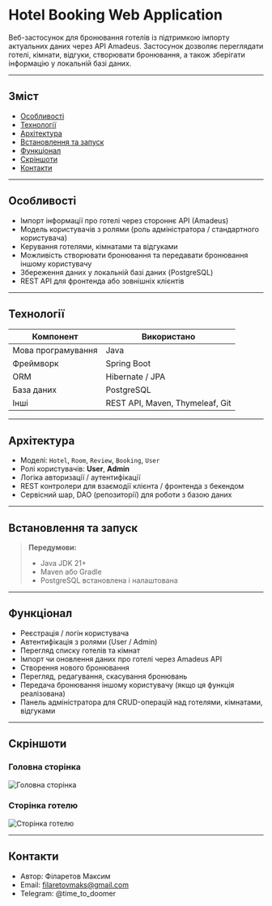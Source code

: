 # Hotel Booking Web Application

Веб-застосунок для бронювання готелів із підтримкою імпорту актуальних даних через API Amadeus. Застосунок дозволяє переглядати готелі, кімнати, відгуки, створювати бронювання, а також зберігати інформацію у локальній базі даних.

---

## Зміст

- [Особливості](#особливості)  
- [Технології](#технології)  
- [Архітектура](#архітектура)  
- [Встановлення та запуск](#встановлення-та-запуск)  
- [Функціонал](#функціонал)  
- [Скріншоти](#скріншоти)  
- [Контакти](#контакти)

---

## Особливості

- Імпорт інформації про готелі через стороннє API (Amadeus)  
- Модель користувачів з ролями (роль адміністратора / стандартного користувача)  
- Керування готелями, кімнатами та відгуками  
- Можливість створювати бронювання та передавати бронювання іншому користувачу  
- Збереження даних у локальній базі даних (PostgreSQL)  
- REST API для фронтенда або зовнішніх клієнтів  

---

## Технології

| Компонент | Використано |
|-----------|-------------|
| Мова програмування | Java |
| Фреймворк | Spring Boot |
| ORM | Hibernate / JPA |
| База даних | PostgreSQL |
| Інші | REST API, Maven, Thymeleaf, Git |

---

## Архітектура

- Моделі: `Hotel`, `Room`, `Review`, `Booking`, `User`  
- Ролі користувачів: **User**, **Admin**  
- Логіка авторизації / аутентифікації  
- REST контролери для взаємодії клієнта / фронтенда з бекендом  
- Сервісний шар, DAO (репозиторії) для роботи з базою даних  

---

## Встановлення та запуск

> **Передумови:**  
> - Java JDK 21+  
> - Maven або Gradle  
> - PostgreSQL встановлена і налаштована

---

## Функціонал

- Реєстрація / логін користувача
- Автентифікація з ролями (User / Admin)
- Перегляд списку готелів та кімнат
- Імпорт чи оновлення даних про готелі через Amadeus API
- Створення нового бронювання
- Перегляд, редагування, скасування бронювань
- Передача бронювання іншому користувачу (якщо ця функція реалізована)
- Панель адміністратора для CRUD-операцій над готелями, кімнатами, відгуками

---

## Скріншоти

### Головна сторінка
![Головна сторінка](screenshots/firstPage.png)

### Сторінка готелю
![Сторінка готелю](screenshots/hotelPage.png)

---

## Контакти
- Автор: Філаретов Максим
- Email: filaretovmaks@gmail.com
- Telegram: @time_to_doomer

